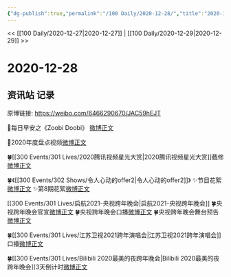 ```yaml
---
{"dg-publish":true,"permalink":"/100 Daily/2020-12-28/","title":"2020-12-28","created":"2023-04-08T18:18:44.347+08:00","updated":"2023-04-08T18:19:32.926+08:00"}
---
```



<< [[100 Daily/2020-12-27\|2020-12-27]] | [[100 Daily/2020-12-29\|2020-12-29]] >>

# 2020-12-28

## 资讯站 记录

原博链接: https://weibo.com/6466290670/JAC59hEJT

🌄每日早安之《Zoobi Doobi》
[微博正文](https://m.weibo.cn/6466290670/4587014852188651)

🌟2020年度盘点视频[微博正文](https://m.weibo.cn/6466290670/4587098444927040)

🍀[[300 Events/301 Lives/2020腾讯视频星光大赏\|2020腾讯视频星光大赏]]截修[微博正文](https://m.weibo.cn/6466290670/4587154477417899)

🍀《[[300 Events/302 Shows/令人心动的offer2\|令人心动的offer2]]》
✨节目花絮[微博正文](https://m.weibo.cn/6466290670/4587151101009462)
✨第8期花絮[微博正文](https://m.weibo.cn/6466290670/4587093034023197)

[[300 Events/301 Lives/启航2021-央视跨年晚会\|启航2021-央视跨年晚会]]
🍀央视跨年晚会官宣[微博正文](https://m.weibo.cn/6466290670/4587046070657531)
🍀央视跨年晚会口播[微博正文](https://m.weibo.cn/6466290670/4587093546768879)
🍀央视跨年晚会舞台预告[微博正文](https://m.weibo.cn/6466290670/4587189482818461)

🍀[[300 Events/301 Lives/江苏卫视2021跨年演唱会\|江苏卫视2021跨年演唱会]]口播[微博正文](https://m.weibo.cn/6466290670/4587117248253967)

🍀[[300 Events/301 Lives/Bilibili 2020最美的夜跨年晚会\|Bilibili 2020最美的夜跨年晚会]]3天倒计时[微博正文](https://m.weibo.cn/6466290670/4587091164662108)
